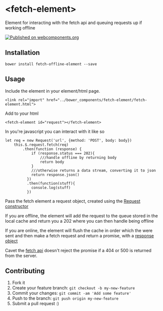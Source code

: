 # \<fetch-element\>

Element for interacting with the fetch api and queuing requests up if working offline 

[![Published on webcomponents.org](https://img.shields.io/badge/webcomponents.org-published-blue.svg)](https://www.webcomponents.org/element/jordanfinners/fetch-element)

## Installation

`bower install fetch-offline-element --save`

## Usage

Include the element in your element/html page.
```
<link rel="import" href="../bower_components/fetch-element/fetch-element.html">
```
Add to your html
```
<fetch-element id="request"></fetch-element>
```

In you're javascript you can interact with it like so
```
let req = new Request('url', {method: 'POST', body: body})
    this.$.request.fetch(req)
        .then(function (response) {
            if (response.status === 202){
                ///handle offline by returning body
                return body
            }
            ///otherwise returns a data stream, converting it to json
            return response.json()
          })
          .then(function(stuff){
            console.log(stuff)
          })
```

Pass the fetch element a request object, created using the [Request constructor](https://developer.mozilla.org/en-US/docs/Web/API/Request)

If you are offline, the element will add the request to the queue stored in the local cache and return you a 202 where you can then handle being offline

If you are online, the element will flush the cache in order which the were sent and then make a fetch request and return a promise, with a [response object](https://developer.mozilla.org/en-US/docs/Web/API/Response)

Cavet the [fetch api](https://developer.mozilla.org/en-US/docs/Web/API/Fetch_API) doesn't reject the promise if a 404 or 500 is returned from the server.

## Contributing

1. Fork it
2. Create your feature branch: `git checkout -b my-new-feature`
3. Commit your changes: `git commit -am 'Add some feature'`
4. Push to the branch: `git push origin my-new-feature`
5. Submit a pull request :)
